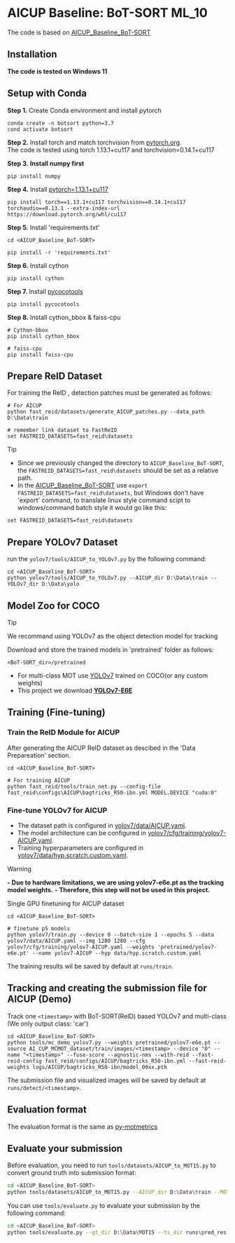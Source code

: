 # AICUP Baseline: BoT-SORT ML_10
The code is based on [AICUP_Baseline_BoT-SORT](https://github.com/ricky-696/AICUP_Baseline_BoT-SORT)

## Installation

**The code is tested on Windows 11**

## Setup with Conda
**Step 1.** Create Conda environment and install pytorch
```shell
conda create -n botsort python=3.7
cond activate botsort
```
**Step 2.** Install torch and match torchvision from [pytorch.org](https://pytorch.org/get-started/previous-versions/).<br>
The code is tested using torch 1.13.1+cu117 and torchvision=0.14.1+cu117

**Step 3.** **Install numpy first**
```shell
pip install numpy
```

**Step 4.** Install [pytorch=1.13.1+cu117](https://pytorch.org/get-started/previous-versions/)
```shell
pip install torch==1.13.1+cu117 torchvision==0.14.1+cu117 torchaudio==0.13.1 --extra-index-url https://download.pytorch.org/whl/cu117
```

**Step 5.** Install 'requirements.txt'
```shell
cd <AICUP_Baseline_BoT-SORT>

pip install -r 'requirements.txt'
```

**Step 6.** Install cython
```shell
pip install cython
```

**Step 7.** Install [pycocotools](https://github.com/cocodataset/cocoapi/blob/master/PythonAPI/pycocotools/coco.py)
```shell
pip install pycocotools
```

**Step 8.** Install cython_bbox & faiss-cpu
```shell
# Cython-bbox
pip install cython_bbox

# faiss-cpu
pip install faiss-cpu
```

## Prepare ReID Dataset

For training the ReID , detection patches must be generated as follows:

```shell
# For AICUP
python fast_reid/datasets/generate_AICUP_patches.py --data_path D:\Data\train

# remember link dataset to FastReID
set FASTREID_DATASETS=fast_reid\datasets
```
>[!TIP]
>+ Since we previously changed the directory to `AICUP_Baseline_BoT-SORT`, 
> the `FASTREID_DATASETS=fast_reid\datasets` should be set as a relative path.
>+ In the [AICUP_Baseline_BoT-SORT](https://github.com/ricky-696/AICUP_Baseline_BoT-SORT)
> use ```export FASTREID_DATASETS=fast_reid\datasets```, but Windows don't have 'export'
>command, to translate linux style command scipt to windows/command batch style it would go like this:
>```shell
>set FASTREID_DATASETS=fast_reid\datasets
>```

## Prepare YOLOv7 Dataset
run the `yolov7/tools/AICUP_to_YOLOv7.py` by the following command:

```shell
cd <AICUP_Baseline_BoT-SORT>
python yolov7/tools/AICUP_to_YOLOv7.py --AICUP_dir D:\Data\train --YOLOv7_dir D:\Data\yolo
```
## Model Zoo for COCO
>[!TIP]
> We recommand using YOLOv7 as the object detection model for tracking

Download and store the trained models in 'pretrained' folder as follows:
```shell
<BoT-SORT_dir>/pretrained
```

+ For multi-class MOT use [YOLOv7](https://github.com/WongKinYiu/yolov7) trained on COCO(or any custom weights)
+ This project we download [**YOLOv7-E6E**](https://github.com/WongKinYiu/yolov7/releases/download/v0.1/yolov7-e6e.pt)

## Training  (Fine-tuning)

### Train the ReID Module for AICUP ###

After generating the AICUP ReID dataset as descibed in the 'Data Prepareation' section.
```shell
cd <AICUP_Baseline_BoT-SORT>

# For training AICUP
python fast_reid/tools/train_net.py --config-file fast_reid\configs\AICUP\bagtricks_R50-ibn.yml MODEL.DEVICE "cuda:0"
```

### Fine-tune YOLOv7 for AICUP ###

- The dataset path is configured in [yolov7/data/AICUP.yaml](./yolov7/data/AICUP.yaml).
- The model architecture can be configured in [yolov7/cfg/training/yolov7-AICUP.yaml](./yolov7/cfg/training/yolov7-AICUP.yaml).
- Training hyperparameters are configured in [yolov7/data/hyp.scratch.custom.yaml](./yolov7/data/hyp.scratch.custom.yaml).

> [!Warning]
> **- Due to hardware limitations, we are using yolov7-e6e.pt as the tracking model weights.**
> **- Therefore, this step will not be used in this project.**

Single GPU finetuning for AICUP dataset
```shell
cd <AICUP_Baseline_BoT-SORT>

# finetune p5 models
python yolov7/train.py --device 0 --batch-size 1 --epochs 5 --data yolov7/data/AICUP.yaml --img 1280 1280 --cfg yolov7/cfg/training/yolov7-AICUP.yaml --weights 'pretrained/yolov7-e6e.pt' --name yolov7-AICUP --hyp data/hyp.scratch.custom.yaml
```

The training results wil be saved by default at `runs/train`.

## Tracking and creating the submission file for AICUP (Demo)

Track one `<timestamp>` with BoT-SORT(ReID) based YOLOv7 and multi-class (We only output class: 'car')
```shell
cd <AICUP_Baseline_BoT-SORT>
python tools/mc_demo_yolov7.py --weights pretrained/yolov7-e6e.pt --source AI_CUP_MCMOT_dataset/train/images/<timestamp> --device "0" --name "<timestamp>" --fuse-score --agnostic-nms --with-reid --fast-reid-config fast_reid/configs/AICUP/bagtricks_R50-ibn.yml --fast-reid-weights logs/AICUP/bagtricks_R50-ibn/model_00xx.pth
```
The submission file and visualized images will be saved by default at `runs/detect/<timestamp>`.

## Evaluation format ##

The evaluation format is the same as [py-motmetrics](https://github.com/cheind/py-motmetrics)

## Evaluate your submission

Before evaluation, you need to run `tools/datasets/AICUP_to_MOT15.py` to convert ground truth into submission format:

```bash
cd <AICUP_Baseline_BoT-SORT>
python tools/datasets/AICUP_to_MOT15.py --AICUP_dir D:\Data\train --MOT15_dir D:\Data\yolo
```

You can use `tools/evaluate.py` to evaluate your submission by the following command:

```bash
cd <AICUP_Baseline_BoT-SORT>
python tools/evaluate.py --gt_dir D:\Data\MOT15 --ts_dir runs\pred_res
```